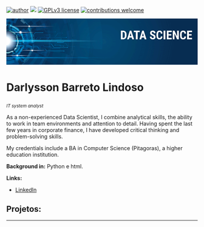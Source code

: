 [![author](https://img.shields.io/badge/author-carlosfab-red.svg)](https://www.linkedin.com/in/carlosfab) [![](https://img.shields.io/badge/python-3.7+-blue.svg)](https://www.python.org/downloads/release/python-365/) [![GPLv3 license](https://img.shields.io/badge/License-GPLv3-blue.svg)](http://perso.crans.org/besson/LICENSE.html) [![contributions welcome](https://img.shields.io/badge/contributions-welcome-brightgreen.svg?style=flat)](https://github.com/carlosfab/data_science/issues)

<p align="center">
  <img src="banner.png" >
</p>

# Darlysson Barreto Lindoso
<sub>*IT system analyst*</sub>

As a non-experienced Data Scientist, I combine analytical skills, the ability to work in team environments and attention to detail. Having spent the last few years in corporate finance, I have developed critical thinking and problem-solving skills.

My credentials include a BA in Computer Science (Pitagoras), a higher education institution.

**Background in:** Python e html.

**Links:**

* [LinkedIn](https://tinyurl.com/2jwc8zte)



## Projetos:


---




